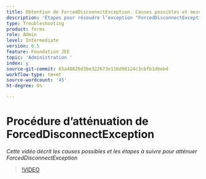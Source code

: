 ```yaml
---
title: Obtention de ForcedDisconnectException. Causes possibles et mesures pour atténuer le problème.
description: 'Étapes pour résoudre l’exception "ForcedDisconnectException - Ce membre a été forcé à quitter le système distribué" . '
type: Troubleshooting
product: forms
role: Admin
level: Intermediate
version: 6.5
feature: Foundation JEE
topic: 'Administration '
index: y
source-git-commit: 65a40826d3be322673e116d98124c3cbfb1d6eb4
workflow-type: tm+mt
source-wordcount: '45'
ht-degree: 6%

---
```



# Procédure d’atténuation de ForcedDisconnectException

*Cette vidéo décrit les causes possibles et les étapes à suivre pour atténuer ForcedDisconnectException*

>[!VIDEO](https://video.tv.adobe.com/v/335483?quality=9&learn=on)
